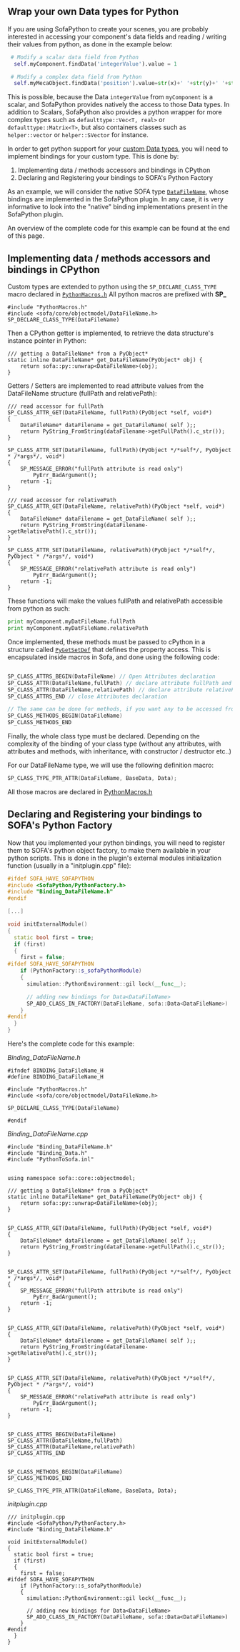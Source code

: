 Wrap your own Data types for Python
----------------------------------

If you are using SofaPython to create your scenes, you are probably interested in accessing your component's data fields and reading / writing their values from python, as done in the example below:

```python
 # Modify a scalar data field from Python
  self.myComponent.findData('integerValue').value = 1

 # Modify a complex data field from Python
  self.myMecaObject.findData('position').value=str(x)+' '+str(y)+' '+str(z)+' 0 0 0 1'
```

This is possible, because the Data `integerValue` from `myComponent` is a scalar, and SofaPython provides natively the access to those Data types. In addition to Scalars, SofaPython also provides a python wrapper for more complex types such as `defaulttype::Vec<T, real>` or `defaulttype::Matrix<T>`, but also containers classes such as `helper::vector` or `helper::SVector` for instance.

In order to get python support for your [custom Data types](../../programming-with-sofa/api-overview/data-in-components/#data-for-custom-types), you will need to implement bindings for your custom type. This is done by:

1. Implementing data / methods accessors and bindings in CPython
2. Declaring and Registering your bindings to SOFA's Python Factory


As an example, we will consider the native SOFA type [`DataFileName`](https://www.sofa-framework.org/api/SOFA/classsofa_1_1core_1_1objectmodel_1_1_data_file_name.html), whose bindings are implemented in the SofaPython plugin.
In any case, it is very informative to look into the "native" binding implementations present in the SofaPython plugin.

An overview of the complete code for this example can be found at the end of this page.



Implementing data / methods accessors and bindings in CPython
------------------------------
Custom types are extended to python using the `SP_DECLARE_CLASS_TYPE` macro declared in [`PythonMacros.h`](https://www.sofa-framework.org/api/SofaPython/_python_macros_8h.html)
All python macros are prefixed with **SP_**


```
#include "PythonMacros.h"
#include <sofa/core/objectmodel/DataFileName.h>
SP_DECLARE_CLASS_TYPE(DataFileName)
```

Then a CPython getter is implemented, to retrieve the data structure's instance pointer in Python:

```
/// getting a DataFileName* from a PyObject*
static inline DataFileName* get_DataFileName(PyObject* obj) {
    return sofa::py::unwrap<DataFileName>(obj);
}
```

Getters / Setters are implemented to read attribute values from the DataFileName structure (fullPath and relativePath):

```
/// read accessor for fullPath
SP_CLASS_ATTR_GET(DataFileName, fullPath)(PyObject *self, void*)
{
    DataFileName* dataFilename = get_DataFileName( self );;
    return PyString_FromString(dataFilename->getFullPath().c_str());
}

SP_CLASS_ATTR_SET(DataFileName, fullPath)(PyObject */*self*/, PyObject * /*args*/, void*)
{
    SP_MESSAGE_ERROR("fullPath attribute is read only")
        PyErr_BadArgument();
    return -1;
}

/// read accessor for relativePath
SP_CLASS_ATTR_GET(DataFileName, relativePath)(PyObject *self, void*)
{
    DataFileName* dataFilename = get_DataFileName( self );;
    return PyString_FromString(dataFilename->getRelativePath().c_str());
}

SP_CLASS_ATTR_SET(DataFileName, relativePath)(PyObject */*self*/, PyObject * /*args*/, void*)
{
    SP_MESSAGE_ERROR("relativePath attribute is read only")
        PyErr_BadArgument();
    return -1;
}

```

These functions will make the values fullPath and relativePath accessible from python as such:

```python
print myComponent.myDatFileName.fullPath
print myComponent.myDatFileName.relativePath
```

Once implemented, these methods must be passed to cPython in a structure called [`PyGetSetDef`](https://docs.python.org/2/c-api/structures.html#c.PyGetSetDef) that defines the property access. This is encapsulated inside macros in Sofa, and done using the following code:

```cpp

SP_CLASS_ATTRS_BEGIN(DataFileName) // Open Attributes declaration
SP_CLASS_ATTR(DataFileName,fullPath) // declare attribute fullPath and references both the getter and setter method for this attribute
SP_CLASS_ATTR(DataFileName,relativePath) // declare attribute relativePath and references both the getter and setter method for this attribute
SP_CLASS_ATTRS_END // close Attributes declaration

// The same can be done for methods, if you want any to be accessed from python:
SP_CLASS_METHODS_BEGIN(DataFileName)
SP_CLASS_METHODS_END
```

Finally, the whole class type must be declared. Depending on the complexity of the binding of your class type (without any attributes, with attributes and methods, with inheritance, with constructor / destructor etc..)

For our DataFileName type, we will use the following definition macro:
```cpp
SP_CLASS_TYPE_PTR_ATTR(DataFileName, BaseData, Data);
```
All those macros are declared in [PythonMacros.h](https://www.sofa-framework.org/api/SofaPython/_python_macros_8h.html)


Declaring and Registering your bindings to SOFA's Python Factory
-----------------------

Now that you implemented your python bindings, you will need to register them to SOFA's python object factory, to make them available in your python scripts. This is done in the plugin's external modules initialization function (usually in a "initplugin.cpp" file):

```cpp
#ifdef SOFA_HAVE_SOFAPYTHON
#include <SofaPython/PythonFactory.h>
#include "Binding_DataFileName.h"
#endif

[...]

void initExternalModule()
{
  static bool first = true;
  if (first)
  {
    first = false;
#ifdef SOFA_HAVE_SOFAPYTHON
    if (PythonFactory::s_sofaPythonModule)
    {
      simulation::PythonEnvironment::gil lock(__func__);

      // adding new bindings for Data<DataFileName>
      SP_ADD_CLASS_IN_FACTORY(DataFileName, sofa::Data<DataFileName>)
    }
#endif
  }
}

```


Here's the complete code for this example:

_Binding_DataFileName.h_

```
#ifndef BINDING_DataFileName_H
#define BINDING_DataFileName_H

#include "PythonMacros.h"
#include <sofa/core/objectmodel/DataFileName.h>

SP_DECLARE_CLASS_TYPE(DataFileName)

#endif
```

_Binding_DataFileName.cpp_

```
#include "Binding_DataFileName.h"
#include "Binding_Data.h"
#include "PythonToSofa.inl"


using namespace sofa::core::objectmodel;

/// getting a DataFileName* from a PyObject*
static inline DataFileName* get_DataFileName(PyObject* obj) {
    return sofa::py::unwrap<DataFileName>(obj);
}


SP_CLASS_ATTR_GET(DataFileName, fullPath)(PyObject *self, void*)
{
    DataFileName* dataFilename = get_DataFileName( self );;
    return PyString_FromString(dataFilename->getFullPath().c_str());
}


SP_CLASS_ATTR_SET(DataFileName, fullPath)(PyObject */*self*/, PyObject * /*args*/, void*)
{
    SP_MESSAGE_ERROR("fullPath attribute is read only")
        PyErr_BadArgument();
    return -1;
}


SP_CLASS_ATTR_GET(DataFileName, relativePath)(PyObject *self, void*)
{
    DataFileName* dataFilename = get_DataFileName( self );;
    return PyString_FromString(dataFilename->getRelativePath().c_str());
}


SP_CLASS_ATTR_SET(DataFileName, relativePath)(PyObject */*self*/, PyObject * /*args*/, void*)
{
    SP_MESSAGE_ERROR("relativePath attribute is read only")
        PyErr_BadArgument();
    return -1;
}


SP_CLASS_ATTRS_BEGIN(DataFileName)
SP_CLASS_ATTR(DataFileName,fullPath)
SP_CLASS_ATTR(DataFileName,relativePath)
SP_CLASS_ATTRS_END


SP_CLASS_METHODS_BEGIN(DataFileName)
SP_CLASS_METHODS_END

SP_CLASS_TYPE_PTR_ATTR(DataFileName, BaseData, Data);

```

_initplugin.cpp_

```
/// initplugin.cpp
#include <SofaPython/PythonFactory.h>
#include "Binding_DataFileName.h"

void initExternalModule()
{
  static bool first = true;
  if (first)
  {
    first = false;
#ifdef SOFA_HAVE_SOFAPYTHON
    if (PythonFactory::s_sofaPythonModule)
    {
      simulation::PythonEnvironment::gil lock(__func__);

      // adding new bindings for Data<DataFileName>
      SP_ADD_CLASS_IN_FACTORY(DataFileName, sofa::Data<DataFileName>)
    }
#endif
  }
}
```

